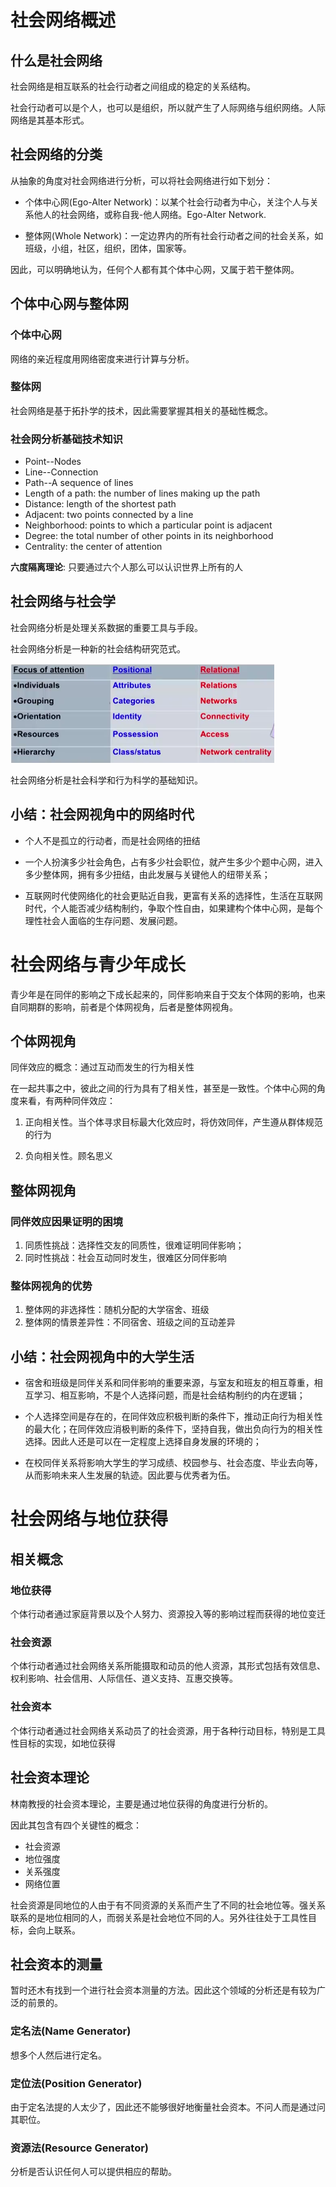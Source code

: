 # 社会网络概述
## 什么是社会网络
社会网络是相互联系的社会行动者之间组成的稳定的关系结构。

社会行动者可以是个人，也可以是组织，所以就产生了人际网络与组织网络。人际网络是其基本形式。

## 社会网络的分类

从抽象的角度对社会网络进行分析，可以将社会网络进行如下划分：

- 个体中心网(Ego-Alter Network)：以某个社会行动者为中心，关注个人与关系他人的社会网络，或称自我-他人网络。Ego-Alter Network.

- 整体网(Whole Network)：一定边界内的所有社会行动者之间的社会关系，如班级，小组，社区，组织，团体，国家等。

因此，可以明确地认为，任何个人都有其个体中心网，又属于若干整体网。

## 个体中心网与整体网
### 个体中心网
网络的亲近程度用网络密度来进行计算与分析。
### 整体网
社会网络是基于拓扑学的技术，因此需要掌握其相关的基础性概念。

### 社会网分析基础技术知识
- Point--Nodes
- Line--Connection
- Path--A sequence of lines
- Length of a path: the number of lines making up the path
- Distance: length of the shortest path
- Adjacent: two points connected by a line
- Neighborhood: points to which a particular point is adjacent
- Degree: the total number of other points in its neighborhood
- Centrality: the center of attention

**六度隔离理论**: 只要通过六个人那么可以认识世界上所有的人

## 社会网络与社会学
社会网络分析是处理关系数据的重要工具与手段。

社会网络分析是一种新的社会结构研究范式。 

![社会网络分析于社会学的关注点](./img/社会网络分析范式.png)

社会网络分析是社会科学和行为科学的基础知识。

## 小结：社会网视角中的网络时代
- 个人不是孤立的行动者，而是社会网络的扭结

- 一个人扮演多少社会角色，占有多少社会职位，就产生多少个题中心网，进入多少整体网，拥有多少扭结，由此发展与关键他人的纽带关系；

- 互联网时代使网络化的社会更贴近自我，更富有关系的选择性，生活在互联网时代，个人能否减少结构制约，争取个性自由，如果建构个体中心网，是每个理性社会人面临的生存问题、发展问题。


# 社会网络与青少年成长
青少年是在同伴的影响之下成长起来的，同伴影响来自于交友个体网的影响，也来自同期群的影响，前者是个体网视角，后者是整体网视角。

## 个体网视角
同伴效应的概念：通过互动而发生的行为相关性

在一起共事之中，彼此之间的行为具有了相关性，甚至是一致性。个体中心网的角度来看，有两种同伴效应：

1. 正向相关性。当个体寻求目标最大化效应时，将仿效同伴，产生遵从群体规范的行为

2. 负向相关性。顾名思义

## 整体网视角
### 同伴效应因果证明的困境
1. 同质性挑战：选择性交友的同质性，很难证明同伴影响；
2. 同时性挑战：社会互动同时发生，很难区分同伴影响

### 整体网视角的优势
1. 整体网的非选择性：随机分配的大学宿舍、班级
2. 整体网的情景差异性：不同宿舍、班级之间的互动差异

## 小结：社会网视角中的大学生活
- 宿舍和班级是同伴关系和同伴影响的重要来源，与室友和班友的相互尊重，相互学习、相互影响，不是个人选择问题，而是社会结构制约的内在逻辑；

- 个人选择空间是存在的，在同伴效应积极判断的条件下，推动正向行为相关性的最大化；在同伴效应消极判断的条件下，坚持自我，做出负向行为的相关性选择。因此人还是可以在一定程度上选择自身发展的环境的；

- 在校同伴关系将影响大学生的学习成绩、校园参与、社会态度、毕业去向等，从而影响未来人生发展的轨迹。因此要与优秀者为伍。


# 社会网络与地位获得
## 相关概念
### 地位获得
个体行动者通过家庭背景以及个人努力、资源投入等的影响过程而获得的地位变迁
### 社会资源
个体行动者通过社会网络关系所能摄取和动员的他人资源，其形式包括有效信息、权利影响、社会信用、人际信任、道义支持、互惠交换等。
### 社会资本
个体行动者通过社会网络关系动员了的社会资源，用于各种行动目标，特别是工具性目标的实现，如地位获得

## 社会资本理论
林南教授的社会资本理论，主要是通过地位获得的角度进行分析的。

因此其包含有四个关键性的概念：
- 社会资源
- 地位强度
- 关系强度
- 网络位置

社会资源是同地位的人由于有不同资源的关系而产生了不同的社会地位等。强关系联系的是地位相同的人，而弱关系是社会地位不同的人。另外往往处于工具性目标，会向上联系。

## 社会资本的测量
暂时还木有找到一个进行社会资本测量的方法。因此这个领域的分析还是有较为广泛的前景的。
### 定名法(Name Generator)
想多个人然后进行定名。
### 定位法(Position Generator)
由于定名法提的人太少了，因此还不能够很好地衡量社会资本。不问人而是通过问其职位。
### 资源法(Resource Generator)
分析是否认识任何人可以提供相应的帮助。
